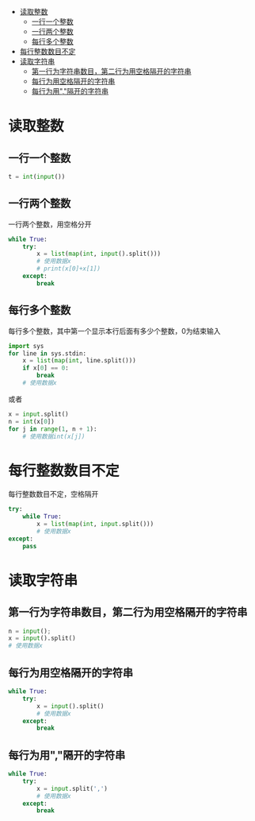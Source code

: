 - [读取整数](#读取整数)
	- [一行一个整数](#一行一个整数)
	- [一行两个整数](#一行两个整数)
	- [每行多个整数](#每行多个整数)
- [每行整数数目不定](#每行整数数目不定)
- [读取字符串](#读取字符串)
	- [第一行为字符串数目，第二行为用空格隔开的字符串](#第一行为字符串数目第二行为用空格隔开的字符串)
	- [每行为用空格隔开的字符串](#每行为用空格隔开的字符串)
	- [每行为用","隔开的字符串](#每行为用隔开的字符串)

# 读取整数

## 一行一个整数

```Python
t = int(input())
```

## 一行两个整数

一行两个整数，用空格分开

```Python
while True:
	try:
		x = list(map(int, input().split()))
		# 使用数据x
		# print(x[0]+x[1])
	except:
		break
```

## 每行多个整数

每行多个整数，其中第一个显示本行后面有多少个整数，0为结束输入

```Python
import sys
for line in sys.stdin:
	x = list(map(int, line.split()))
	if x[0] == 0:
		break
	# 使用数据x
```

或者

```Python
x = input.split()
n = int(x[0])
for j in range(1, n + 1):
	# 使用数据int(x[j])
```

# 每行整数数目不定

每行整数数目不定，空格隔开

```Python
try:
	while True:
		x = list(map(int, input.split()))
		# 使用数据x
except:
	pass
```

# 读取字符串

## 第一行为字符串数目，第二行为用空格隔开的字符串

```Python
n = input();
x = input().split()
# 使用数据x
```

## 每行为用空格隔开的字符串

```Python
while True:
	try:
		x = input().split()
		# 使用数据x
	except:
		break
```

## 每行为用","隔开的字符串

```Python
while True:
	try:
		x = input.split(',')
		# 使用数据x
	except:
		break
```
